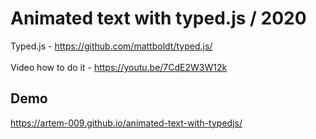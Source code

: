# Animated text with typed.js / 2020

Typed.js - https://github.com/mattboldt/typed.js/ <br><br>
Video how to do it - https://youtu.be/7CdE2W3W12k

## Demo
https://artem-009.github.io/animated-text-with-typedjs/
